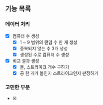 ## 기능 목록

### 데이터 처리
- [x] 컴퓨터 수 생성
  - [x] 1 ~ 9 범위의 랜덤 수 한 개 생성
  - [x] 중복되지 않는 수 3개 생성
  - [x] 생성된 수로 컴퓨터 수 생성
- [x] 비교 결과 생성
  - [x] 볼, 스트라이크 개수 구하기
  - [x] 공 한 개가 볼인지 스트라이크인지 판정하기

### 고민한 부분
- [x] 